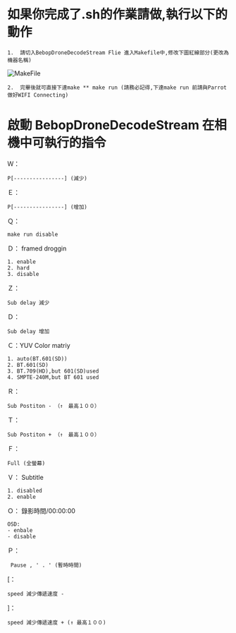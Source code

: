 # 如果你完成了.sh的作業請做,執行以下的動作 #
	
	1.	請切入BebopDroneDecodeStream Flie 進入Makefile中,修改下圖紅線部分(更改為機器名稱)

![MakeFile](https://github.com/nexstar/Parrot/raw/master/Unix/Picture/Makefile.PNG)

	2.	完畢後就可直接下達make ** make run (請務必記得,下達make run 前請與Parrot做好WIFI Connecting)
	
# 啟動 BebopDroneDecodeStream 在相機中可執行的指令 #

Ｗ：

	P[----------------] (減少)

Ｅ： 	

	P[----------------] (增加)

Ｑ：

	make run disable

Ｄ： framed droggin

	1. enable
	2. hard
	3. disable

Ｚ：
	
	Sub delay 減少
 
Ｄ：
	
	Sub delay 增加

Ｃ：YUV Color matriy
	
	1. auto(BT.601(SD))
	2. BT.601(SD)
	3. BT.709(HD),but 601(SD)used
	4. SMPTE-240M,but BT 601 used

Ｒ：
	
	Sub Postiton - （↑　最高１００）

Ｔ：

	Sub Postiton + （↑　最高１００）

Ｆ：

	Full (全螢幕)

Ｖ：	Subtitle

	1. disabled
	2. enable

Ｏ：	錄影時間/00:00:00
	
	OSD:	 
	- enbale
	- disable

Ｐ：
	
	 Pause , ' . ' (暫時時間)

[： 

	speed 減少傳遞速度 -	

]： 

	speed 減少傳遞速度 + (↑ 最高１００)
	
	


	